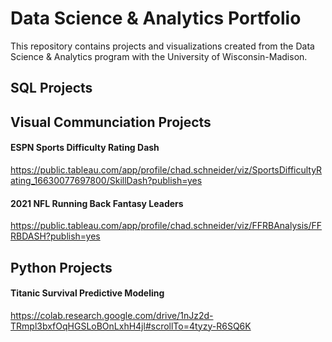 # Data Science & Analytics Portfolio
This repository contains projects and visualizations created from the Data Science & Analytics program with the University of Wisconsin-Madison.

## SQL Projects

## Visual Communciation Projects

#### ESPN Sports Difficulty Rating Dash
https://public.tableau.com/app/profile/chad.schneider/viz/SportsDifficultyRating_16630077697800/SkillDash?publish=yes

#### 2021 NFL Running Back Fantasy Leaders
https://public.tableau.com/app/profile/chad.schneider/viz/FFRBAnalysis/FFRBDASH?publish=yes

## Python Projects

#### Titanic Survival Predictive Modeling
https://colab.research.google.com/drive/1nJz2d-TRmpl3bxfOqHGSLoBOnLxhH4jl#scrollTo=4tyzy-R6SQ6K

